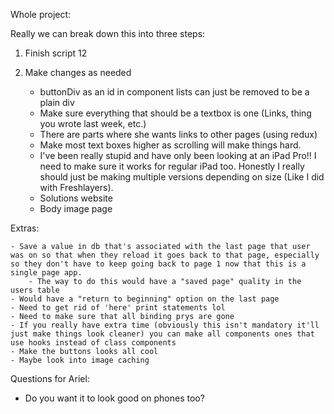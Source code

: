 Whole project:

Really we can break down this into three steps:

1) Finish script 12 

2) Make changes as needed
    - buttonDiv as an id in component lists can just be removed to be a plain div
    - Make sure everything that should be a textbox is one (Links, thing you wrote last week, etc.)
    - There are parts where she wants links to other pages (using redux)
    - Make most text boxes higher as scrolling will make things hard.
    - I've been really stupid and have only been looking at an iPad Pro!! I need to make sure it works for regular iPad too. Honestly I really should just be making multiple versions depending on size (Like I did with Freshlayers).
    - Solutions website
    - Body image page
    

Extras: 
    
    - Save a value in db that's associated with the last page that user was on so that when they reload it goes back to that page, especially so they don't have to keep going back to page 1 now that this is a single page app.
        - The way to do this would have a "saved page" quality in the users table
    - Would have a "return to beginning" option on the last page
    - Need to get rid of 'here' print statements lol
    - Need to make sure that all binding prys are gone
    - If you really have extra time (obviously this isn't mandatory it'll just make things look cleaner) you can make all components ones that use hooks instead of class components
    - Make the buttons looks all cool
    - Maybe look into image caching




Questions for Ariel:

- Do you want it to look good on phones too?






